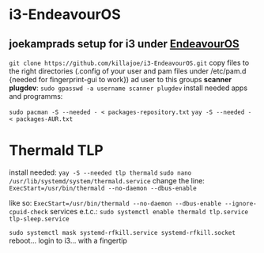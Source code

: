 # i3-EndeavourOS
## joekamprads setup for i3 under [EndeavourOS](https://endeavouros.com)

`git clone https://github.com/killajoe/i3-EndeavourOS.git`
copy files to the right directories (.config of your user and pam files under /etc/pam.d {needed for fingerprint-gui to work})
ad user to this groups **scanner plugdev**:
`sudo gpasswd -a username scanner plugdev`
install needed apps and programms:

`sudo pacman -S --needed - < packages-repository.txt`
`yay -S --needed - < packages-AUR.txt`

# Thermald TLP
install needed: `yay -S --needed tlp thermald`
`sudo nano /usr/lib/systemd/system/thermald.service`
change the line:
`ExecStart=/usr/bin/thermald --no-daemon --dbus-enable`

like so:
`ExecStart=/usr/bin/thermald --no-daemon --dbus-enable --ignore-cpuid-check`
services e.t.c.:
`sudo systemctl enable thermald tlp.service tlp-sleep.service`

`sudo systemctl mask systemd-rfkill.service systemd-rfkill.socket`
reboot... 
login to i3... with a fingertip
